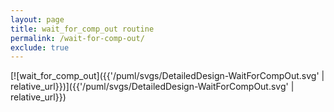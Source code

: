 ```yaml
---
layout: page
title: wait_for_comp_out routine
permalink: /wait-for-comp-out/
exclude: true
---
```


[![wait_for_comp_out]({{'/puml/svgs/DetailedDesign-WaitForCompOut.svg' | relative_url}})]({{'/puml/svgs/DetailedDesign-WaitForCompOut.svg' | relative_url}})
